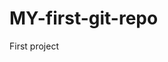 # MY-first-git-repo
First project
<style>
<body>
<br>
<font size="6" face="verdana" color="green">
Author- WO Harami
  </style>
</body>
